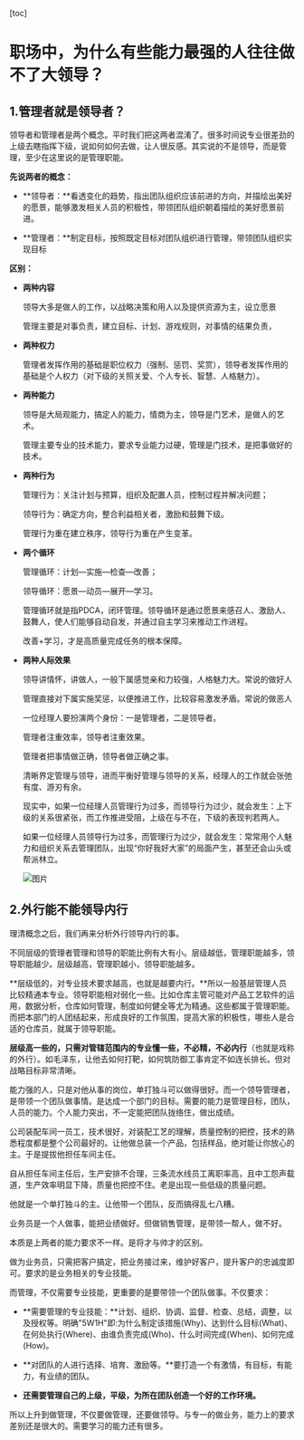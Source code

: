 [toc]



# 职场中，为什么有些能力最强的人往往做不了大领导？

## 1.管理者就是领导者？

领导者和管理者是两个概念。平时我们把这两者混淆了。很多时间说专业很差劲的上级去瞎指挥下级，说如何如何去做，让人很反感。其实说的不是领导，而是管理，至少在这里说的是管理职能。

**先说两者的概念：**

- **领导者：**看透变化的趋势，指出团队组织应该前进的方向，并描绘出美好的愿景，能够激发相关人员的积极性，带领团队组织朝着描绘的美好愿景前进。

- **管理者：**制定目标，按照既定目标对团队组织进行管理，带领团队组织实现目标

**区别：**

- **两种内容**

  领导大多是做人的工作，以战略决策和用人以及提供资源为主，设立愿景

  管理主要是对事负责，建立目标、计划、游戏规则，对事情的结果负责，

- **两种权力**

  管理者发挥作用的基础是职位权力（强制、惩罚、奖赏），领导者发挥作用的基础是个人权力（对下级的关照关爱、个人专长、智慧、人格魅力）。

- **两种能力**

  领导是大局观能力，搞定人的能力，情商为主，领导是门艺术，是做人的艺术。

  管理主要专业的技术能力，要求专业能力过硬，管理是门技术，是把事做好的技术。

- **两种行为**

  管理行为：关注计划与预算，组织及配置人员，控制过程并解决问题；

  领导行为：确定方向，整合利益相关者，激励和鼓舞下级。

  管理行为重在建立秩序，领导行为重在产生变革。

- **两个循环**

  管理循环：计划—实施—检查—改善；

  领导循环：愿景—动员—展开—学习。

  管理循环就是指PDCA，闭环管理。领导循环是通过愿景来感召人、激励人、鼓舞人，使人们能够自动自发，并通过自主学习来推动工作进程。

  改善+学习，才是高质量完成任务的根本保障。

- **两种人际效果**

  领导讲情怀，讲做人，一般下属感觉亲和力较强，人格魅力大。常说的做好人

  管理直接对下属实施奖惩，以便推进工作，比较容易激发矛盾。常说的做恶人

  一位经理人要扮演两个身份：一是管理者，二是领导者。

  管理者注重效率，领导者注重效果。

  管理者把事情做正确，领导者做正确之事。

  清晰界定管理与领导，进而平衡好管理与领导的关系，经理人的工作就会张弛有度、游刃有余。

  现实中，如果一位经理人员管理行为过多，而领导行为过少，就会发生：上下级的关系很紧张，而工作推进受阻，上级在与不在，下级的表现判若两人。

  如果一位经理人员领导行为过多，而管理行为过少，就会发生：常常用个人魅力和组织关系去管理团队，出现“你好我好大家”的局面产生，甚至还会山头或帮派林立。

  ![图片](https://homan-blog.oss-cn-beijing.aliyuncs.com/study-demo/team-manage/20210424223658.png)

## 2.外行能不能领导内行

理清概念之后，我们再来分析外行领导内行的事。

不同层级的管理者管理和领导的职能比例有大有小。层级越低，管理职能越多，领导职能越少。层级越高，管理职越小，领导职能越多。

**层级低的，对专业技术要求越高，也就是越要内行。**所以一般基层管理人员比较精通本专业。领导职能相对弱化一些。比如仓库主管可能对产品工艺软件的运用，数据分析，仓库如何管理，制度如何健全等尤为精通。这些都属于管理职能。而把本部门的人团结起来，形成良好的工作氛围，提高大家的积极性，哪些人是合适的仓库员，就属于领导职能。

**层级高一些的，只需对管辖范围内的专业懂一些，不必精，不必内行**（也就是戏称的外行）。如毛泽东，让他去如何打靶，如何筑防御工事肯定不如连长排长。但对战略目标非常清晰。

能力强的人，只是对他从事的岗位，单打独斗可以做得很好。而一个领导管理者，是带领一个团队做事情。是达成一个部门的目标。需要的能力是管理目标，团队，人员的能力。个人能力突出，不一定能把团队拢络住，做出成绩。

公司装配车间一员工，技术很好，对装配工艺的理解，质量控制的把控，技术的熟悉程度都是整个公司最好的。让他做总装一个产品，包括样品，绝对能让你放心的主。于是提拔他担任车间主任。

自从担任车间主任后，生产安排不合理，三条流水线员工离职率高，且中工怨声载道，生产效率明显下降，质量也把控不住。老是出现一些低级的质量问题。

他就是一个单打独斗的主。让他带一个团队，反而搞得乱七八糟。

业务员是一个人做事，能把业绩做好。但做销售管理，是带领一帮人，做不好。

本质是上两者的能力要求不一样。是将才与帅才的区别。

做为业务员，只需把客户搞定，把业务接过来，维护好客户，提升客户的忠诚度即可。要求的是业务相关的专业技能。

而管理，不仅需要专业技能，更重要的是要带领一个团队做事。不仅要求：

- **需要管理的专业技能：**计划、组织、协调、监督、检查、总结，调整，以及授权等。明确"5W1H"即:为什么制定该措施(Why)、达到什么目标(What)、在何处执行(Where)、由谁负责完成(Who)、什么时间完成(When)、如何完成(How)。

- **对团队的人进行选择、培育、激励等。**要打造一个有激情，有目标，有能力，有业绩的团队。

- **还需要管理自己的上级，平级，为所在团队创造一个好的工作环境。**

所以上升到做管理，不仅要做管理，还要做领导。与专一的做业务，能力上的要求差别还是很大的。需要学习的能力还有很多。